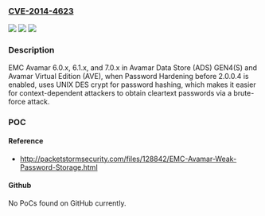 ### [CVE-2014-4623](https://cve.mitre.org/cgi-bin/cvename.cgi?name=CVE-2014-4623)
![](https://img.shields.io/static/v1?label=Product&message=n%2Fa&color=blue)
![](https://img.shields.io/static/v1?label=Version&message=n%2Fa&color=blue)
![](https://img.shields.io/static/v1?label=Vulnerability&message=n%2Fa&color=brighgreen)

### Description

EMC Avamar 6.0.x, 6.1.x, and 7.0.x in Avamar Data Store (ADS) GEN4(S) and Avamar Virtual Edition (AVE), when Password Hardening before 2.0.0.4 is enabled, uses UNIX DES crypt for password hashing, which makes it easier for context-dependent attackers to obtain cleartext passwords via a brute-force attack.

### POC

#### Reference
- http://packetstormsecurity.com/files/128842/EMC-Avamar-Weak-Password-Storage.html

#### Github
No PoCs found on GitHub currently.

